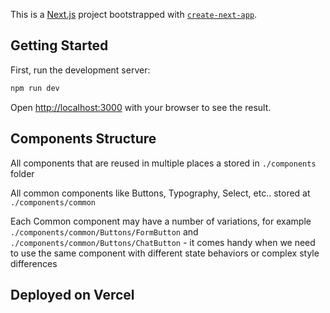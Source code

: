 This is a [Next.js](https://nextjs.org) project bootstrapped with [`create-next-app`](https://nextjs.org/docs/app/api-reference/cli/create-next-app).

## Getting Started

First, run the development server:

```bash
npm run dev
```

Open [http://localhost:3000](http://localhost:3000) with your browser to see the result.

## Components Structure

All components that are reused in multiple places a stored in `./components` folder

All common components like Buttons, Typography, Select, etc.. stored at `./components/common`

Each Common component may have a number of variations, for example `./components/common/Buttons/FormButton` and `./components/common/Buttons/ChatButton` - it comes handy when we need to use the same component with different state behaviors or complex style differences

## Deployed on Vercel
